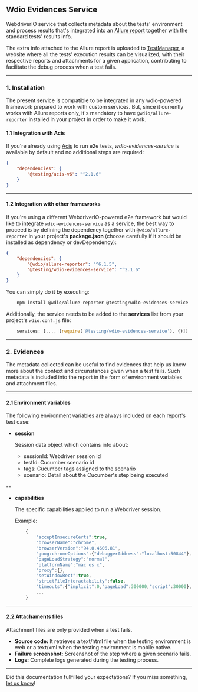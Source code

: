 ## Wdio Evidences Service

WebdriverIO service that collects metadata about the tests' environment and process results that's integrated into an [Allure report](https://docs.qameta.io/allure-report/) together with the standard tests' results info.

The extra info attached to the Allure report is uploaded to [TestManager](https://globaldevtools.bbva.com/test-manager), a website where all the tests' execution results can be visualized, with their respective reports and attachments for a given application, contributing to facilitate the debug process when a test fails.

-----------------------

### 1. Installation

The present service is compatible to be integrated in any wdio-powered framework prepared to work with custom services. But, since it currently works with Allure reports only, it's mandatory to have `@wdio/allure-reporter` installed in your project in order to make it work.  

#### 1.1 Integration with Acis

If you're already using [Acis](https://globaldevtools.bbva.com/bitbucket/projects/BGT/repos/e2e-js-framework/browse) to run e2e tests, *wdio-evidences-service* is available by default and no additional steps are required:

```json
{
    "dependencies": {
        "@testing/acis-v6": "^2.1.6"
    }
}
```  

---

#### 1.2 Integration with other frameworks

If you're using a different WebdriverIO-powered e2e framework but would like to integrate `wdio-evidences-service` as a service, the best way to proceed is by defining the dependency together with `@wdio/allure-reporter` in your project's **package.json** (choose carefully if it should be installed as dependency or devDependency):

```json
{
    "dependencies": {
        "@wdio/allure-reporter": "^6.1.5",
        "@testing/wdio-evidences-service": "^2.1.6"
    }
}
```

You can simply do it by executing:

```bash
    npm install @wdio/allure-reporter @testing/wdio-evidences-service
```    

Additionally, the service needs to be added to the **services** list from your project's `wdio.conf.js` file:

```js
    services: [..., [require('@testing/wdio-evidences-service'), {}]]
```  

-----------------------

### 2. Evidences

The metadata collected can be useful to find evidences that help us know more about the context and circunstances given when a test fails. Such metadata is included into the report in the form of environment variables and attachment files.

---

#### 2.1 Environment variables

The following environment variables are always included on each report's test case:

* __session__

    Session data object which contains info about:

    - sessionId: Webdriver session id
    - testId: Cucumber scenario id
    - tags: Cucumber tags assigned to the scenario
    - scenario: Detail about the Cucumber's step being executed  

--

* __capabilities__

    The specific capabilities applied to run a Webdriver session.

    Example:
    ```js
        {
            "acceptInsecureCerts":true,
            "browserName":"chrome",
            "browserVersion":"94.0.4606.81",
            "goog:chromeOptions":{"debuggerAddress":"localhost:50844"},"networkConnectionEnabled":false,
            "pageLoadStrategy":"normal",
            "platformName":"mac os x",
            "proxy":{},
            "setWindowRect":true,
            "strictFileInteractability":false,
            "timeouts":{"implicit":0,"pageLoad":300000,"script":30000},
            ...
        }
    ```  

---

#### 2.2 Attachaments files

Attachment files are only provided when a test fails.

- **Source code:** It retrieves a text/html file when the testing environment is web or a text/xml when the testing environment is mobile native.
- **Failure screenshot:** Screenshot of the step where a given scenario fails.
- **Logs:** Complete logs generated during the testing process.

---

Did this documentation fullfilled your expectations? If you miss something, [let us know](mailto:testing.global.group@bbva.com)!